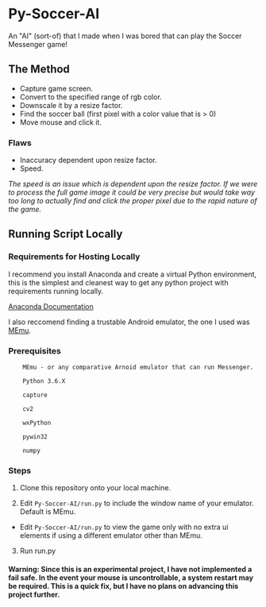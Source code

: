 # Py-Soccer-AI
An "AI" (sort-of) that I made when I was bored that can play the Soccer Messenger game!

## The Method
* Capture game screen.
* Convert to the specified range of rgb color.
* Downscale it by a resize factor.
* Find the soccer ball (first pixel with a color value that is > 0)
* Move mouse and click it.

### Flaws
* Inaccuracy dependent upon resize factor.
* Speed.

_The speed is an issue which is dependent upon the resize factor. If we were to process the full game image it could be very precise but would take way too long to actually find and click the proper pixel due to the rapid nature of the game._

## Running Script Locally

### Requirements for Hosting Locally
I recommend you install Anaconda and create a virtual Python environment, this is the simplest and cleanest way to get any python project with requirements running locally.

[Anaconda Documentation](https://docs.anaconda.com/anaconda/)

I also reccomend finding a trustable Android emulator, the one I used was [MEmu](https://www.memuplay.com/).

### Prerequisites
```
    MEmu - or any comparative Arnoid emulator that can run Messenger.
    
    Python 3.6.X

    capture
    
    cv2
    
    wxPython
    
    pywin32
    
    numpy
```

### Steps
  1. Clone this repository onto your local machine.
  
  2. Edit ```Py-Soccer-AI/run.py``` to include the window name of your emulator. Default is MEmu.
  
  *  Edit ```Py-Soccer-AI/run.py``` to view the game only with no extra ui elements if using a different emulator other than MEmu.
  
  3. Run run.py 
 
#### Warning: Since this is an experimental project, I have not implemented a fail safe. In the event your mouse is uncontrollable, a system restart may be required. This is a quick fix, but I have no plans on advancing this project further.
